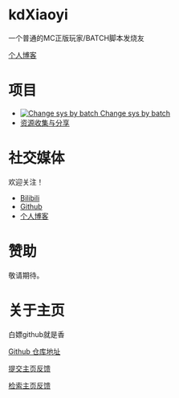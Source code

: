 # kdXiaoyi
一个普通的MC正版玩家/BATCH脚本发烧友

[个人博客](http://kdxiaoyi.github.io/blogs/)

# 项目
* [![Change sys by batch](https://user-images.githubusercontent.com/96934144/179977724-8384906e-cc85-4750-add5-198ac18dcf08.png) Change sys by batch](http://kdxiaoyi.github.io/change-sys-by-batch)
* [资源收集与分享](http://kdxiaoyi.github.io/resource-share)

# 社交媒体
欢迎关注！
* [Bilibili](https://space.bilibili.com/1987247870)
* [Github](http://github.com/kdxiaoyi)
* [个人博客](http://kdxiaoyi.github.io/blogs/index)

# 赞助
敬请期待。

# 关于主页
白嫖github就是香

[Github 仓库地址](http://github.com/kdxiaoyi.github.io)

[提交主页反馈](http://github.com/kdXiaoyi/kdxiaoyi.github.io/issues/new/choose)

[检索主页反馈](https://github.com/kdXiaoyi/kdxiaoyi.github.io/issues?q=is%3Aissue)